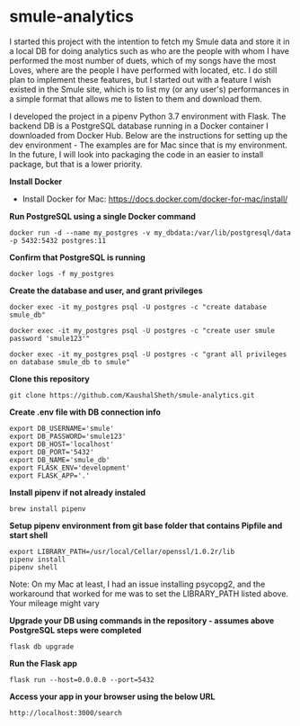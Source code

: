# smule-analytics
I started this project with the intention to fetch my Smule data and store it in a local DB for doing analytics such as who are the people with whom I have performed the most number of duets, which of my songs have the most Loves, where are the people I have performed with located, etc.  I do still plan to implement these features, but I started out with a feature I wish existed in the Smule site, which is to list my (or any user's) performances in a simple format that allows me to listen to them and download them.

I developed the project in a pipenv Python 3.7 environment with Flask.  The backend DB is a PostgreSQL database running in a Docker container I downloaded from Docker Hub.  Below are the instructions for setting up the dev environment - The examples are for Mac since that is my environment.  In the future, I will look into packaging the code in an easier to install package, but that is a lower priority.


**Install Docker**
* Install Docker for Mac: https://docs.docker.com/docker-for-mac/install/

**Run PostgreSQL using a single Docker command**

```docker run -d --name my_postgres -v my_dbdata:/var/lib/postgresql/data -p 5432:5432 postgres:11```

**Confirm that PostgreSQL is running**

```docker logs -f my_postgres```

**Create the database and user, and grant privileges**

```
docker exec -it my_postgres psql -U postgres -c "create database smule_db"

docker exec -it my_postgres psql -U postgres -c "create user smule password 'smule123'"

docker exec -it my_postgres psql -U postgres -c "grant all privileges on database smule_db to smule"
```

**Clone this repository**

```
git clone https://github.com/KaushalSheth/smule-analytics.git
```

**Create .env file with DB connection info**

```
export DB_USERNAME='smule'
export DB_PASSWORD='smule123'
export DB_HOST='localhost'
export DB_PORT='5432'
export DB_NAME='smule_db'
export FLASK_ENV='development'
export FLASK_APP='.'
```

**Install pipenv if not already instaled**

```brew install pipenv```

**Setup pipenv environment from git base folder that contains Pipfile and start shell**

```
export LIBRARY_PATH=/usr/local/Cellar/openssl/1.0.2r/lib
pipenv install
pipenv shell
```
Note: On my Mac at least, I had an issue installing psycopg2, and the workaround that worked for me was to set the LIBRARY_PATH listed above.  Your mileage might vary

**Upgrade your DB using commands in the repository - assumes above PostgreSQL steps were completed**

```flask db upgrade```

**Run the Flask app**

```flask run --host=0.0.0.0 --port=5432```

**Access your app in your browser using the below URL**

```http://localhost:3000/search```



